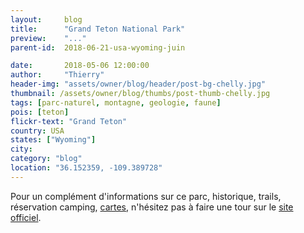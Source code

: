 ```yaml
---
layout:     blog
title:      "Grand Teton National Park"
preview:    "..."
parent-id:  2018-06-21-usa-wyoming-juin

date:       2018-05-06 12:00:00
author:     "Thierry"
header-img: "assets/owner/blog/header/post-bg-chelly.jpg"
thumbnail: /assets/owner/blog/thumbs/post-thumb-chelly.jpg
tags: [parc-naturel, montagne, geologie, faune]
pois: [teton]
flickr-text: "Grand Teton"
country: USA 
states: ["Wyoming"]
city: 
category: "blog"
location: "36.152359, -109.389728"
---
```




Pour un complément d'informations sur ce parc, historique, trails, réservation camping, [cartes](https://www.nps.gov/cache/planyourvisit/maps.htm), n'hésitez pas à faire une tour sur le [site officiel](http://www.www.nps.gov/cache/index.htm).
